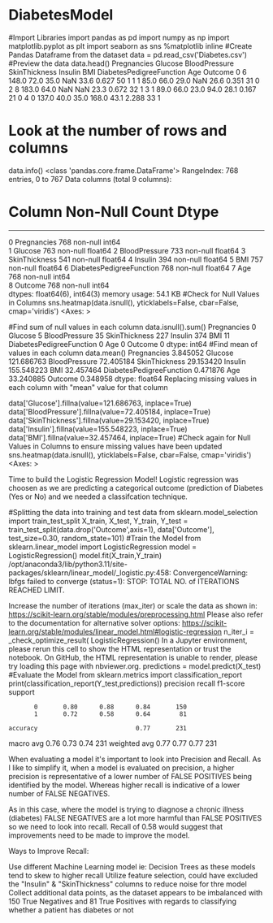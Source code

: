 # DiabetesModel

#Import Libraries
import pandas as pd
import numpy as np
import matplotlib.pyplot as plt
import seaborn as sns
%matplotlib inline
#Create Pandas Dataframe from the dataset
data = pd.read_csv('Diabetes.csv')
#Preview the data
data.head()
Pregnancies	Glucose	BloodPressure	SkinThickness	Insulin	BMI	DiabetesPedigreeFunction	Age	Outcome
0	6	148.0	72.0	35.0	NaN	33.6	0.627	50	1
1	1	85.0	66.0	29.0	NaN	26.6	0.351	31	0
2	8	183.0	64.0	NaN	NaN	23.3	0.672	32	1
3	1	89.0	66.0	23.0	94.0	28.1	0.167	21	0
4	0	137.0	40.0	35.0	168.0	43.1	2.288	33	1
# Look at the number of rows and columns
data.info()
<class 'pandas.core.frame.DataFrame'>
RangeIndex: 768 entries, 0 to 767
Data columns (total 9 columns):
 #   Column                    Non-Null Count  Dtype  
---  ------                    --------------  -----  
 0   Pregnancies               768 non-null    int64  
 1   Glucose                   763 non-null    float64
 2   BloodPressure             733 non-null    float64
 3   SkinThickness             541 non-null    float64
 4   Insulin                   394 non-null    float64
 5   BMI                       757 non-null    float64
 6   DiabetesPedigreeFunction  768 non-null    float64
 7   Age                       768 non-null    int64  
 8   Outcome                   768 non-null    int64  
dtypes: float64(6), int64(3)
memory usage: 54.1 KB
#Check for Null Values in Columns
sns.heatmap(data.isnull(), yticklabels=False, cbar=False, cmap='viridis')
<Axes: >

#Find sum of null values in each column
data.isnull().sum()
Pregnancies                   0
Glucose                       5
BloodPressure                35
SkinThickness               227
Insulin                     374
BMI                          11
DiabetesPedigreeFunction      0
Age                           0
Outcome                       0
dtype: int64
#Find mean of values in each column
data.mean()
Pregnancies                   3.845052
Glucose                     121.686763
BloodPressure                72.405184
SkinThickness                29.153420
Insulin                     155.548223
BMI                          32.457464
DiabetesPedigreeFunction      0.471876
Age                          33.240885
Outcome                       0.348958
dtype: float64
Replacing missing values in each column with "mean" value for that column

data['Glucose'].fillna(value=121.686763, inplace=True)
data['BloodPressure'].fillna(value=72.405184, inplace=True)
data['SkinThickness'].fillna(value=29.153420, inplace=True)
data['Insulin'].fillna(value=155.548223, inplace=True)
data['BMI'].fillna(value=32.457464, inplace=True)
#Check again for Null Values in Columns to ensure missing values have been updated
sns.heatmap(data.isnull(), yticklabels=False, cbar=False, cmap='viridis')
<Axes: >

Time to build the Logistic Regression Model! Logistic regression was choosen as we are predicting a categorical outcome (prediction of Diabetes (Yes or No) and we needed a classifcation technique.

#Splitting the data into training and test data
from sklearn.model_selection import train_test_split
X_train, X_test, Y_train, Y_test = train_test_split(data.drop('Outcome',axis=1), 
                                                    data['Outcome'], test_size=0.30, 
                                                    random_state=101)
#Train the Model
from sklearn.linear_model import LogisticRegression
model = LogisticRegression()
model.fit(X_train,Y_train)
/opt/anaconda3/lib/python3.11/site-packages/sklearn/linear_model/_logistic.py:458: ConvergenceWarning: lbfgs failed to converge (status=1):
STOP: TOTAL NO. of ITERATIONS REACHED LIMIT.

Increase the number of iterations (max_iter) or scale the data as shown in:
    https://scikit-learn.org/stable/modules/preprocessing.html
Please also refer to the documentation for alternative solver options:
    https://scikit-learn.org/stable/modules/linear_model.html#logistic-regression
  n_iter_i = _check_optimize_result(
LogisticRegression()
In a Jupyter environment, please rerun this cell to show the HTML representation or trust the notebook.
On GitHub, the HTML representation is unable to render, please try loading this page with nbviewer.org.
predictions = model.predict(X_test)
#Evaluate the Model
from sklearn.metrics import classification_report
print(classification_report(Y_test,predictions))
              precision    recall  f1-score   support

           0       0.80      0.88      0.84       150
           1       0.72      0.58      0.64        81

    accuracy                           0.77       231
   macro avg       0.76      0.73      0.74       231
weighted avg       0.77      0.77      0.77       231

When evaluating a model it's important to look into Precision and Recall. As I like to simplify it, when a model is evaluated on precision, a higher precision is representative of a lower number of FALSE POSITIVES being identified by the model. Whereas higher recall is indicative of a lower number of FALSE NEGATIVES.

As in this case, where the model is trying to diagnose a chronic illness (diabetes) FALSE NEGATIVES are a lot more harmful than FALSE POSITIVES so we need to look into recall. Recall of 0.58 would suggest that improvements need to be made to improve the model.

Ways to Improve Recall:

Use different Machine Learning model ie: Decision Trees as these models tend to skew to higher recall
Utilize feature selection, could have excluded the "Insulin" & "SkinThickness" columns to reduce noise for thre model
Collect additional data points, as the dataset appears to be imbalanced with 150 True Negatives and 81 True Positives with regards to classifying whether a patient has diabetes or not
